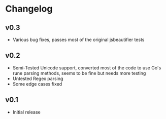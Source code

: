 # Changelog

## v0.3
 * Various bug fixes, passes most of the original jsbeautifier tests

## v0.2
* Semi-Tested Unicode support, converted most of the code to use Go's rune parsing methods, seems to be fine but needs more testing
* Untested Regex parsing
* Some edge cases fixed

## v0.1
* Initial release